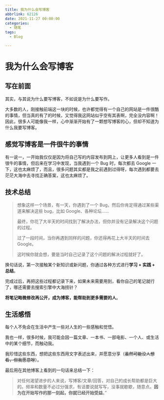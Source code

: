 ```yaml
---
title: 我为什么会写博客
abbrlink: 62126
date: 2021-11-27 00:00:00
categories:
  - 随笔
tags:
  - Blog

---
```


# 我为什么会写博客

## 写在前面

其实，与其说为什么要写博客，不如说是为什么要写作。

大多数的人，刚接触前端这一块的时候，也许都觉得有一个自己的网站是一件很酷的事情，但当真的有了的时候，又觉得我这网站似乎空有其表啊，完全没内容啊！因此，很多人可能像我一样，心中渐渐开始有了一颗想写博客的心，但却不知道为什么我要写博客。

## 感觉写博客是一件很牛的事情

有一说一，一开始我仅仅是因为将自己写的内容发布到网上，让更多人看到是一件很牛的事情，但后来在学习中发现，当我遇到一个 Bug 时，每次都去 Google 一下，这也太麻烦了，而且，很多问题其实都是我之前遇到过得呀，每次遇到都要去茫茫大海中去寻找正确答案，这也太麻烦了。

## 技术总结

> 想象这样一个场景，有一天，你遇到了一个 Bug，然后你肯定得通过某些渠道来解决这些 bug，比如 Google、各种论坛......
>
> 最终，你花了大半天的时间找到了解决办法，但你并没有记录解决这个问题的过程。
>
> 过了一段时间，当你再遇到同样的问题，你还得再花上大半天的时间去 Google。
>
> 这时候你就会想，要是当时自己记录了这个问题的解决过程就好了。
>

换句话说，第一次接触某个新知识或新问题，你通过各种方式进行**学习 + 实践 + 总结**。

完成过后，再把这些过程都记录下来，如果未来需要用到，看你自己的笔记就行了，哪还需要去搜索引擎中大海捞针？

**将笔记略微修改再公开，成为博客，能帮助到更多需要的人**。

## 生活感悟

每个人不免会在生活中产生一些对人生的一些感触和觉悟。

我也一样，很多时候，我可能会因一篇文章、一本书、一部电影、一个人、或生活中的某个细节，而触动我。

我珍惜这些东西，想把这些东西用文字表述出来，并愿意分享（~~虽然可能没人想看，但我愿意呀~~）。

最后用在其他博客上看到的一句话来总结一下：

> 对任何渴望进步的人来说，写博客/文章/回答，对自己的成长帮助都是巨大的。频率和数量不必过分强求，有话要说就写写，没事就歇歇，随意点。**因为在开始写作的那一刻起，你就已经开始受益**。”
